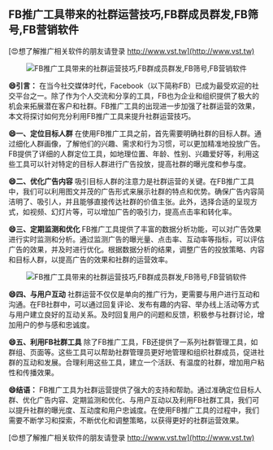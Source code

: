 ## **FB推广工具带来的社群运营技巧,FB群成员群发,FB筛号,FB营销软件**

[😍想了解推广相关软件的朋友请登录 http://www.vst.tw](http://www.vst.tw)

 <center><img src="https://vst.tw/MP4/tuiguang/png/3.png" alt="FB推广工具带来的社群运营技巧,FB群成员群发,FB筛号,FB营销软件"></center>

**😄引言：**
在当今社交媒体时代，Facebook（以下简称FB）已成为最受欢迎的社交平台之一。除了作为个人交流和分享的工具，FB也为企业和组织提供了极大的机会来拓展潜在客户和社群。FB推广工具的出现进一步加强了社群运营的效果，本文将探讨如何充分利用FB推广工具来提升社群运营技巧。

**😄一、定位目标人群**
在使用FB推广工具之前，首先需要明确社群的目标人群。通过细化人群画像，了解他们的兴趣、需求和行为习惯，可以更加精准地投放广告。FB提供了详细的人群定位工具，如地理位置、年龄、性别、兴趣爱好等，利用这些工具可以针对特定的目标人群进行广告投放，提高社群的曝光度和参与度。

**😄二、优化广告内容**
吸引目标人群的注意力是社群运营的关键。在FB推广工具中，我们可以利用图文并茂的广告形式来展示社群的特点和优势。确保广告内容简洁明了、吸引人，并且能够直接传达社群的价值主张。此外，选择合适的呈现方式，如视频、幻灯片等，可以增加广告的吸引力，提高点击率和转化率。

**😄三、定期监测和优化**
FB推广工具提供了丰富的数据分析功能，可以对广告效果进行实时监测和分析。通过监测广告的曝光量、点击率、互动率等指标，可以评估广告的效果，并及时进行优化。根据数据分析的结果，调整广告的投放策略、内容和目标人群，以提高广告的效果和社群的运营效率。

 <center><img src="https://vst.tw/MP4/tuiguang/png/1.png" alt="FB推广工具带来的社群运营技巧,FB群成员群发,FB筛号,FB营销软件"></center>

**😄四、与用户互动**
社群运营不仅仅是单向的推广行为，更需要与用户进行互动和沟通。在FB社群中，可以通过回复评论、发布有趣的内容、举办线上活动等方式与用户建立良好的互动关系。及时回复用户的问题和反馈，积极参与社群讨论，增加用户的参与感和忠诚度。

**😄五、利用FB社群工具**
除了FB推广工具，FB还提供了一系列社群管理工具，如群组、页面等。这些工具可以帮助社群管理员更好地管理和组织社群成员，促进社群的互动和发展。合理利用这些工具，建立一个活跃、有温度的社群，增加用户粘性和传播效果。

**😄结语：**
FB推广工具为社群运营提供了强大的支持和帮助。通过准确定位目标人群、优化广告内容、定期监测和优化、与用户互动以及利用FB社群工具，我们可以提升社群的曝光度、互动度和用户忠诚度。在使用FB推广工具的过程中，我们需要不断学习和探索，不断优化和调整策略，以获得更好的社群运营效果。

[😍想了解推广相关软件的朋友请登录 http://www.vst.tw](http://www.vst.tw)



